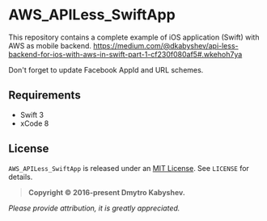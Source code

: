 # AWS_APILess_SwiftApp
This repository contains a complete example of iOS application (Swift) with AWS as mobile backend.
https://medium.com/@dkabyshev/api-less-backend-for-ios-with-aws-in-swift-part-1-cf230f080af5#.wkehoh7ya

Don't forget to update Facebook AppId and URL schemes.

## Requirements

* Swift 3
* xCode 8

## License

`AWS_APILess_SwiftApp` is released under an [MIT License][mitLink]. See `LICENSE` for details.

>**Copyright &copy; 2016-present Dmytro Kabyshev.**

*Please provide attribution, it is greatly appreciated.*

[mitLink]:http://opensource.org/licenses/MIT
